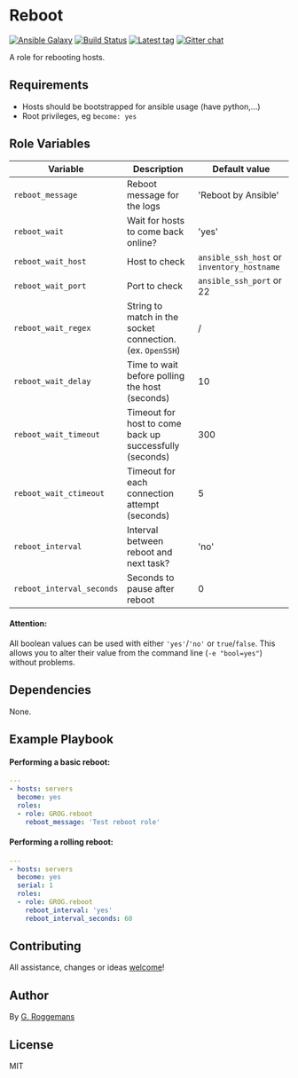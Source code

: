 # Reboot

[![Ansible Galaxy][galaxy_image]][galaxy_link]
[![Build Status][travis_image]][travis_link]
[![Latest tag][tag_image]][tag_url]
[![Gitter chat][gitter_image]][gitter_url]

A role for rebooting hosts.

## Requirements

- Hosts should be bootstrapped for ansible usage (have python,...)
- Root privileges, eg `become: yes`

## Role Variables

| Variable                  | Description                                               | Default value                              |
|---------------------------|-----------------------------------------------------------|--------------------------------------------|
| `reboot_message`          | Reboot message for the logs                               | 'Reboot by Ansible'                        |
| `reboot_wait`             | Wait for hosts to come back online?                       | 'yes'                                      |
| `reboot_wait_host`        | Host to check                                             | `ansible_ssh_host` or `inventory_hostname` |
| `reboot_wait_port`        | Port to check                                             | `ansible_ssh_port` or 22                   |
| `reboot_wait_regex`       | String to match in the socket connection. (ex. `OpenSSH`) | /                                          |
| `reboot_wait_delay`       | Time to wait before polling the host (seconds)            | 10                                         |
| `reboot_wait_timeout`     | Timeout for host to come back up successfully (seconds)   | 300                                        |
| `reboot_wait_ctimeout`    | Timeout for each connection attempt (seconds)             | 5                                          |
| `reboot_interval`         | Interval between reboot and next task?                    | 'no'                                       |
| `reboot_interval_seconds` | Seconds to pause after reboot                             | 0                                          |

#### Attention:
All boolean values can be used with either `'yes'`/`'no'` or `true`/`false`.
This allows you to alter their value from the command line (`-e "bool=yes"`)
without problems.

## Dependencies

None.

## Example Playbook

#### Performing a basic reboot:

```yaml
---
- hosts: servers
  become: yes
  roles:
  - role: GROG.reboot
    reboot_message: 'Test reboot role'
```

#### Performing a rolling reboot:

```yaml
---
- hosts: servers
  become: yes
  serial: 1
  roles:
  - role: GROG.reboot
    reboot_interval: 'yes'
    reboot_interval_seconds: 60
```

## Contributing
All assistance, changes or ideas [welcome][issues]!

## Author
By [G. Roggemans][groggemans]

## License
MIT

[galaxy_image]:         http://img.shields.io/badge/galaxy-GROG.reboot-660198.svg?style=flat
[galaxy_link]:          https://galaxy.ansible.com/GROG/reboot
[travis_image]:         https://travis-ci.org/GROG/ansible-role-reboot.svg?branch=master
[travis_link]:          https://travis-ci.org/GROG/ansible-role-reboot
[tag_image]:            https://img.shields.io/github/tag/GROG/ansible-role-reboot.svg
[tag_url]:              https://github.com/GROG/ansible-role-reboot/tags
[gitter_image]:         https://badges.gitter.im/GROG/chat.svg
[gitter_url]:           https://gitter.im/GROG/chat

[issues]:               https://github.com/GROG/ansible-role-reboot/issues
[groggemans]:           https://github.com/groggemans
